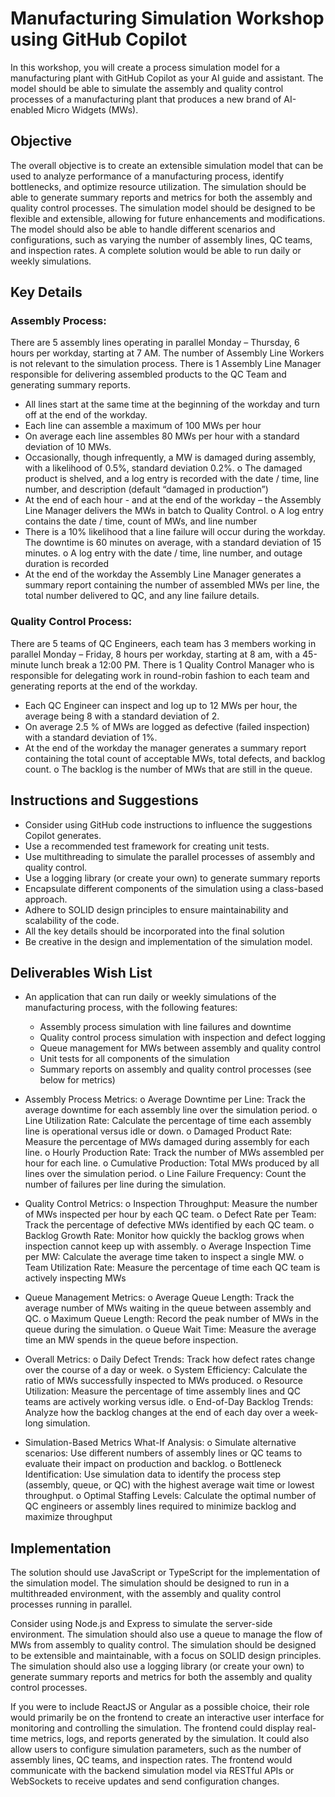 # Manufacturing Simulation Workshop using GitHub Copilot

In this workshop, you will create a process simulation model for a manufacturing plant with GitHub Copilot as your AI guide and assistant. The model should be able to simulate the assembly and quality control processes of a manufacturing plant that produces a new brand of AI-enabled Micro Widgets (MWs). 

## Objective

The overall objective is to create an extensible simulation model that can be used to analyze performance of a manufacturing process, identify bottlenecks, and optimize resource utilization. The simulation should be able to generate summary reports and metrics for both the assembly and quality control processes. The simulation model should be designed to be flexible and extensible, allowing for future enhancements and modifications. The model should also be able to handle different scenarios and configurations, such as varying the number of assembly lines, QC teams, and inspection rates.
A complete solution would be able to run daily or weekly simulations.

## Key Details

### Assembly Process:
There are 5 assembly lines operating in parallel Monday – Thursday, 6 hours per workday, starting at 7 AM.  The number of Assembly Line Workers is not relevant to the simulation process. There is 1 Assembly Line Manager responsible for delivering assembled products to the QC Team and generating summary reports. 
-	All lines start at the same time at the beginning of the workday and turn off at the end of the workday.
-	Each line can assemble a maximum of 100 MWs per hour
-	On average each line assembles 80 MWs per hour with a standard deviation of 10 MWs. 
-	Occasionally, though infrequently, a MW is damaged during assembly, with a likelihood of 0.5%, standard deviation 0.2%. 
o		The damaged product is shelved, and a log entry is recorded with the date / time, line number, and description (default “damaged in production”)
-	At the end of each hour - and at the end of the workday – the Assembly Line Manager delivers the MWs in batch to Quality Control.
o		A log entry contains the date / time, count of MWs, and line number
-	There is a 10% likelihood that a line failure will occur during the workday. The downtime is 60 minutes on average, with a standard deviation of 15 minutes.
o		A log entry with the date / time, line number, and outage duration is recorded
-	At the end of the workday the Assembly Line Manager generates a summary report containing the number of assembled MWs per line, the total number delivered to QC, and any line failure details.

### Quality Control Process:
There are 5 teams of QC Engineers, each team has 3 members working in parallel Monday – Friday, 8 hours per workday, starting at 8 am, with a 45-minute lunch break a 12:00 PM. There is 1 Quality Control Manager who is responsible for delegating work in round-robin fashion to each team and generating reports at the end of the workday.
-	Each QC Engineer can inspect and log up to 12 MWs per hour, the average being 8 with a standard deviation of 2.
-	On average 2.5 % of MWs are logged as defective (failed inspection) with a standard deviation of 1%.
-	At the end of the workday the manager generates a summary report containing the total count of acceptable MWs, total defects, and backlog count.
o		The backlog is the number of MWs that are still in the queue.

## Instructions and Suggestions
-	Consider using GitHub code instructions to influence the suggestions Copilot generates.
-	Use a recommended test framework for creating unit tests.
-	Use multithreading to simulate the parallel processes of assembly and quality control.
-	Use a logging library (or create your own) to generate summary reports 
-	Encapsulate different components of the simulation using a class-based approach.
-	Adhere to SOLID design principles to ensure maintainability and scalability of the code.
-	All the key details should be incorporated into the final solution
-	Be creative in the design and implementation of the simulation model.

## Deliverables Wish List

-	An application that can run daily or weekly simulations of the manufacturing process, with the following features:
    -	Assembly process simulation with line failures and downtime
    -	Quality control process simulation with inspection and defect logging
    -	Queue management for MWs between assembly and quality control
    -	Unit tests for all components of the simulation
    -	Summary reports on assembly and quality control processes (see below for metrics)

-	Assembly Process Metrics:
o		Average Downtime per Line: Track the average downtime for each assembly line over the simulation period.
o		Line Utilization Rate: Calculate the percentage of time each assembly line is operational versus idle or down.
o		Damaged Product Rate: Measure the percentage of MWs damaged during assembly for each line.
o		Hourly Production Rate: Track the number of MWs assembled per hour for each line.
o		Cumulative Production: Total MWs produced by all lines over the simulation period.
o		Line Failure Frequency: Count the number of failures per line during the simulation.

-	Quality Control Metrics:
o		Inspection Throughput: Measure the number of MWs inspected per hour by each QC team.
o		Defect Rate per Team: Track the percentage of defective MWs identified by each QC team.
o		Backlog Growth Rate: Monitor how quickly the backlog grows when inspection cannot keep up with assembly.
o		Average Inspection Time per MW: Calculate the average time taken to inspect a single MW.
o		Team Utilization Rate: Measure the percentage of time each QC team is actively inspecting MWs

-	Queue Management Metrics:
o		Average Queue Length: Track the average number of MWs waiting in the queue between assembly and QC.
o		Maximum Queue Length: Record the peak number of MWs in the queue during the simulation.
o		Queue Wait Time: Measure the average time an MW spends in the queue before inspection.

-	Overall Metrics:
o		Daily Defect Trends: Track how defect rates change over the course of a day or week.
o		System Efficiency: Calculate the ratio of MWs successfully inspected to MWs produced.
o		Resource Utilization: Measure the percentage of time assembly lines and QC teams are actively working versus idle.
o		End-of-Day Backlog Trends: Analyze how the backlog changes at the end of each day over a week-long simulation.

-	Simulation-Based Metrics What-If Analysis:
o		Simulate alternative scenarios: Use different numbers of assembly lines or QC teams to evaluate their impact on production and backlog.
o		Bottleneck Identification: Use simulation data to identify the process step (assembly, queue, or QC) with the highest average wait time or lowest throughput.
o		Optimal Staffing Levels: Calculate the optimal number of QC engineers or assembly lines required to minimize backlog and maximize throughput

## Implementation 

The solution should use JavaScript or TypeScript for the implementation of the simulation model. The simulation should be designed to run in a multithreaded environment, with the assembly and quality control processes running in parallel. 

Consider using Node.js and Express to simulate the server-side environment. The simulation should also use a queue to manage the flow of MWs from assembly to quality control. The simulation should be designed to be extensible and maintainable, with a focus on SOLID design principles. The simulation should also use a logging library (or create your own) to generate summary reports and metrics for both the assembly and quality control processes.

If you were to include ReactJS or Angular as a possible choice, their role would primarily be on the frontend to create an interactive user interface for monitoring and controlling the simulation. The frontend could display real-time metrics, logs, and reports generated by the simulation. It could also allow users to configure simulation parameters, such as the number of assembly lines, QC teams, and inspection rates. The frontend would communicate with the backend simulation model via RESTful APIs or WebSockets to receive updates and send configuration changes.
